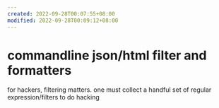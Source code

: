 ```yaml
---
created: 2022-09-28T00:07:55+08:00
modified: 2022-09-28T00:09:12+08:00
---
```


# commandline json/html filter and formatters

for hackers, filtering matters.
one must collect a handful set of regular expression/filters to do hacking
